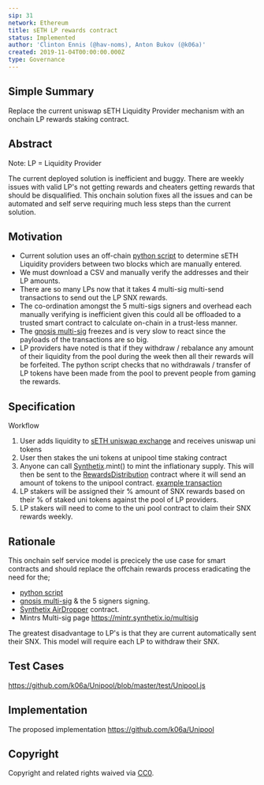 ```yaml
---
sip: 31
network: Ethereum
title: sETH LP rewards contract
status: Implemented
author: 'Clinton Ennis (@hav-noms), Anton Bukov (@k06a)'
created: 2019-11-04T00:00:00.000Z
type: Governance
---
```


<!--You can leave these HTML comments in your merged SIP and delete the visible duplicate text guides, they will not appear and may be helpful to refer to if you edit it again. This is the suggested template for new SIPs. Note that an SIP number will be assigned by an editor. When opening a pull request to submit your SIP, please use an abbreviated title in the filename, `sip-draft_title_abbrev.md`. The title should be 44 characters or less.-->

## Simple Summary

<!--"If you can't explain it simply, you don't understand it well enough." Provide a simplified and layman-accessible explanation of the SIP.-->

Replace the current uniswap sETH Liquidity Provider mechanism with an onchain LP rewards staking contract.

## Abstract

<!--A short (~200 word) description of the technical issue being addressed.-->
Note: LP = Liquidity Provider

The current deployed solution is inefficient and buggy. There are weekly issues with valid LP's not getting rewards and cheaters getting rewards that should be disqualified. 
This onchain solution fixes all the issues and can be automated and self serve requiring much less steps than the current solution. 

## Motivation

<!--The motivation is critical for SIPs that want to change Synthetix. It should clearly explain why the existing protocol specification is inadequate to address the problem that the SIP solves. SIP submissions without sufficient motivation may be rejected outright.-->

- Current solution uses an off-chain [python script](http://18.222.88.2:5000/pool-rewards/8926035/8967962) to determine sETH Liquidity providers between two blocks which are manually entered.
- We must download a CSV and manually verify the addresses and their LP amounts.
- There are so many LPs now that it takes 4 multi-sig multi-send transactions to send out the LP SNX rewards.
- The co-ordination amongst the 5 multi-sigs signers and overhead each manually verifying is inefficient given this could all be offloaded to a trusted smart contract to calculate on-chain in a trust-less manner. 
- The [gnosis multi-sig](https://wallet.gnosis.pm/#/wallet/0x53265D3D34c9ECB5685Be3176430366b4e392010) freezes and is very slow to react since the payloads of the transactions are so big.
- LP providers have noted is that if they withdraw / rebalance any amount of their liquidity from the pool during the week then all their rewards will be forfeited. The python script checks that no withdrawals / transfer of LP tokens have been made from the pool to prevent people from gaming the rewards.


## Specification

<!--The technical specification should describe the syntax and semantics of any new feature.-->

Workflow
1. User adds liquidity to [sETH uniswap exchange](https://etherscan.io/address/0xe9Cf7887b93150D4F2Da7dFc6D502B216438F244#writeContract) and receives uniswap uni tokens
2. User then stakes the uni tokens at unipool time staking contract
3. Anyone can call [Synthetix](http://contracts.synthetix.io/Synthetix).mint() to mint the inflationary supply. This will then be sent to the [RewardsDistribution](https://contracts.synthetix.io/RewardsDistribution) contract where it will send an amount of tokens to the unipool contract. [example transaction](https://etherscan.io/tx/0x88213d8ff5462a0359c98d0365762063ba32e0e0e9f49ecd9af392063e2068b4)
4. LP stakers will be assigned their % amount of SNX rewards based on their % of staked uni tokens against the pool of LP providers.
5. LP stakers will need to come to the uni pool contract to claim their SNX rewards weekly. 

## Rationale

<!--The rationale fleshes out the specification by describing what motivated the design and why particular design decisions were made. It should describe alternate designs that were considered and related work, e.g. how the feature is supported in other languages. The rationale may also provide evidence of consensus within the community, and should discuss important objections or concerns raised during discussion.-->

This onchain self service model is precicely the use case for smart contracts and should replace the offchain rewards process eradicating the need for the;

- [python script](http://18.222.88.2:5000/pool-rewards/8926035/8967962)
- [gnosis multi-sig](https://wallet.gnosis.pm/#/wallet/0x53265D3D34c9ECB5685Be3176430366b4e392010) & the 5 signers signing. 
- [Synthetix AirDropper](https://etherscan.io/address/0xa8bbb0155e7ea36d7dacb3c59d45c4fcd4a6d73e#code) contract.
- Mintrs Multi-sig page <https://mintr.synthetix.io/multisig>


The greatest disadvantage to LP's is that they are current automatically sent their SNX. This model will require each LP to withdraw their SNX.


## Test Cases

<!--Test cases for an implementation are mandatory for SIPs but can be included with the implementation..-->
<https://github.com/k06a/Unipool/blob/master/test/Unipool.js>


## Implementation

<!--The implementations must be completed before any SIP is given status "Implemented", but it need not be completed before the SIP is "Approved". While there is merit to the approach of reaching consensus on the specification and rationale before writing code, the principle of "rough consensus and running code" is still useful when it comes to resolving many discussions of API details.-->
The proposed implementation <https://github.com/k06a/Unipool>


## Copyright

Copyright and related rights waived via [CC0](https://creativecommons.org/publicdomain/zero/1.0/).